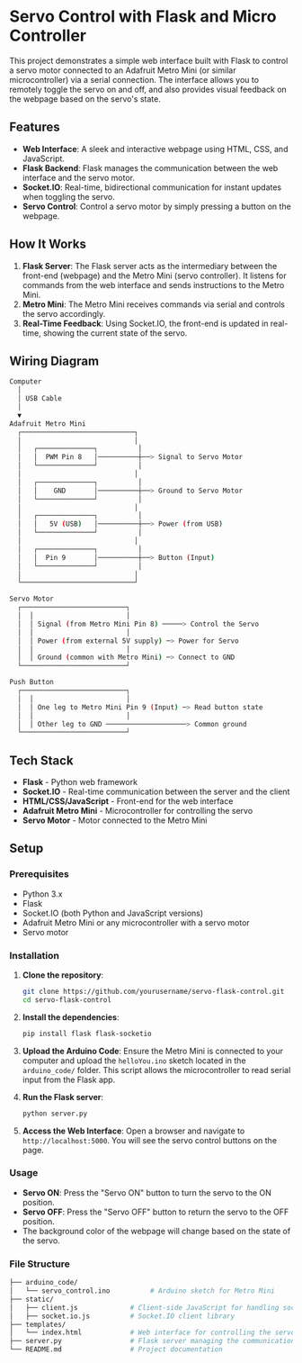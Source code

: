 # Servo Control with Flask and Micro Controller

This project demonstrates a simple web interface built with Flask to control a servo motor connected to an Adafruit Metro Mini (or similar microcontroller) via a serial connection. The interface allows you to remotely toggle the servo on and off, and also provides visual feedback on the webpage based on the servo's state.

## Features
- **Web Interface**: A sleek and interactive webpage using HTML, CSS, and JavaScript.
- **Flask Backend**: Flask manages the communication between the web interface and the servo motor.
- **Socket.IO**: Real-time, bidirectional communication for instant updates when toggling the servo.
- **Servo Control**: Control a servo motor by simply pressing a button on the webpage.

## How It Works

1. **Flask Server**: The Flask server acts as the intermediary between the front-end (webpage) and the Metro Mini (servo controller). It listens for commands from the web interface and sends instructions to the Metro Mini.
2. **Metro Mini**: The Metro Mini receives commands via serial and controls the servo accordingly.
3. **Real-Time Feedback**: Using Socket.IO, the front-end is updated in real-time, showing the current state of the servo.

## Wiring Diagram

```bash
Computer
  │
  │ USB Cable
  │
  ▼
Adafruit Metro Mini
  ┌────────────────────────────┐
  │                            │
  │   ┌──────────────┐          │
  │   │  PWM Pin 8   │──────────┼──> Signal to Servo Motor
  │   └──────────────┘          │
  │                            │
  │   ┌──────────────┐          │
  │   │    GND       │──────────┼──> Ground to Servo Motor
  │   └──────────────┘          │
  │                            │
  │   ┌──────────────┐          │
  │   │   5V (USB)   │──────────┼──> Power (from USB)
  │   └──────────────┘          │
  │                            │
  │   ┌──────────────┐          │
  │   │  Pin 9       │──────────┼──> Button (Input)
  │   └──────────────┘          │
  │                            │
  └────────────────────────────┘

Servo Motor
  ┌──────────────────────────┐
  │  │                       │
  │  │ Signal (from Metro Mini Pin 8) ─────> Control the Servo
  │  │                       │
  │  │ Power (from external 5V supply) ─> Power for Servo
  │  │                       │
  │  │ Ground (common with Metro Mini) ─> Connect to GND
  └──────────────────────────┘

Push Button
  ┌──────────────────────────┐
  │  │                       │
  │  │ One leg to Metro Mini Pin 9 (Input) ─> Read button state
  │  │                       │
  │  │ Other leg to GND ────────────────────> Common ground
  └──────────────────────────┘


```

## Tech Stack
- **Flask** - Python web framework
- **Socket.IO** - Real-time communication between the server and the client
- **HTML/CSS/JavaScript** - Front-end for the web interface
- **Adafruit Metro Mini** - Microcontroller for controlling the servo
- **Servo Motor** - Motor connected to the Metro Mini

## Setup

### Prerequisites
- Python 3.x
- Flask
- Socket.IO (both Python and JavaScript versions)
- Adafruit Metro Mini or any microcontroller with a servo motor
- Servo motor

### Installation

1. **Clone the repository**:
    ```bash
    git clone https://github.com/yourusername/servo-flask-control.git
    cd servo-flask-control
    ```

2. **Install the dependencies**:
    ```bash
    pip install flask flask-socketio
    ```

3. **Upload the Arduino Code**:
   Ensure the Metro Mini is connected to your computer and upload the `helloYou.ino` sketch located in the `arduino_code/` folder. This script allows the microcontroller to read serial input from the Flask app.

4. **Run the Flask server**:
    ```bash
    python server.py
    ```

5. **Access the Web Interface**:
    Open a browser and navigate to `http://localhost:5000`. You will see the servo control buttons on the page.

### Usage
- **Servo ON**: Press the "Servo ON" button to turn the servo to the ON position.
- **Servo OFF**: Press the "Servo OFF" button to return the servo to the OFF position.
- The background color of the webpage will change based on the state of the servo.

### File Structure

```bash
├── arduino_code/
│   └── servo_control.ino          # Arduino sketch for Metro Mini
├── static/
│   ├── client.js             # Client-side JavaScript for handling socket communication
│   ├── socket.io.js          # Socket.IO client library
├── templates/
│   └── index.html            # Web interface for controlling the servo
├── server.py                 # Flask server managing the communication
└── README.md                 # Project documentation
